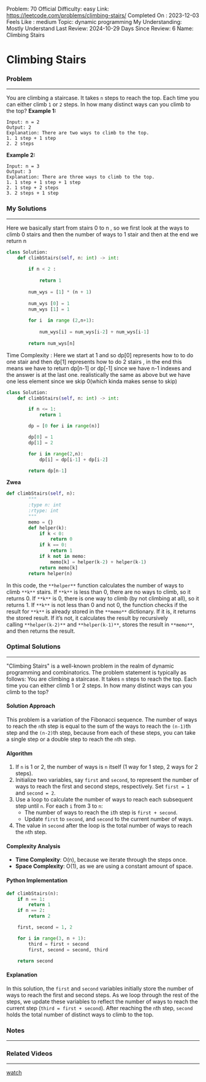 Problem: 70
Official Difficulty: easy
Link: https://leetcode.com/problems/climbing-stairs/
Completed On : 2023-12-03
Feels Like : medium
Topic: dynamic programming
My Understanding: Mostly Understand
Last Review: 2024-10-29
Days Since Review: 6
Name: Climbing Stairs

# Climbing Stairs
### Problem
___
You are climbing a staircase. It takes `n` steps to reach the top.
Each time you can either climb `1` or `2` steps. In how many distinct ways can you climb to the top?
**Example 1:**
```plain text
Input: n = 2
Output: 2
Explanation: There are two ways to climb to the top.
1. 1 step + 1 step
2. 2 steps
```
**Example 2:**
```plain text
Input: n = 3
Output: 3
Explanation: There are three ways to climb to the top.
1. 1 step + 1 step + 1 step
2. 1 step + 2 steps
3. 2 steps + 1 step
```
### My Solutions
___
Here we basically start from stairs 0 to n , so we first look at the ways to climb 0 stairs and then the number of ways to  1 stair and then at the end we return n
```python
class Solution:
    def climbStairs(self, n: int) -> int:
        
        if n < 2 : 
            
            return 1 
        
        num_wys = [1] * (n + 1)
        
        num_wys [0] = 1
        num_wys [1] = 1
        
        for i  in range (2,n+1):
        
            num_wys[i] = num_wys[i-2] + num_wys[i-1]
            
        return num_wys[n]
```

Time Complexity :
Here we start at 1 and so dp[0] represents how to to do one stair and then dp[1] represents how to do 2 stairs , in the end this means we have to return dp[n-1] or dp[-1] since we have n-1 indexes and the answer is at the last one. realistically the same as above but we have one less element since we skip 0(which kinda makes sense to skip)
```python
class Solution:
    def climbStairs(self, n: int) -> int:

        if n <= 1:
            return 1

        dp = [0 for i in range(n)]

        dp[0] = 1
        dp[1] = 2

        for i in range(2,n):
            dp[i] = dp[i-1] + dp[i-2]

        return dp[n-1]
```
**Zwea**
```python
def climbStairs(self, n):
        """
        :type n: int
        :rtype: int
        """
        memo = {}
        def helper(k):
            if k < 0:
                return 0
            if k == 0:
                return 1       
            if k not in memo:
                memo[k] = helper(k-2) + helper(k-1)
            return memo[k]
        return helper(n)
```

In this code, the `**helper**` function calculates the number of ways to climb `**k**` stairs. If `**k**` is less than 0, there are no ways to climb, so it returns 0. If `**k**` is 0, there is one way to climb (by not climbing at all), so it returns 1.
If `**k**` is not less than 0 and not 0, the function checks if the result for `**k**` is already stored in the `**memo**` dictionary. If it is, it returns the stored result. If it’s not, it calculates the result by recursively calling `**helper(k-2)**` and `**helper(k-1)**`, stores the result in `**memo**`, and then returns the result.
### Optimal Solutions
___
"Climbing Stairs" is a well-known problem in the realm of dynamic programming and combinatorics. The problem statement is typically as follows:
You are climbing a staircase. It takes `n` steps to reach the top. Each time you can either climb 1 or 2 steps. In how many distinct ways can you climb to the top?
#### Solution Approach
This problem is a variation of the Fibonacci sequence. The number of ways to reach the `n`th step is equal to the sum of the ways to reach the `(n-1)`th step and the `(n-2)`th step, because from each of these steps, you can take a single step or a double step to reach the `n`th step.
#### Algorithm
1. If `n` is 1 or 2, the number of ways is `n` itself (1 way for 1 step, 2 ways for 2 steps).
2. Initialize two variables, say `first` and `second`, to represent the number of ways to reach the first and second steps, respectively. Set `first = 1` and `second = 2`.
3. Use a loop to calculate the number of ways to reach each subsequent step until `n`. For each `i` from 3 to `n`:
	- The number of ways to reach the `i`th step is `first + second`.
	- Update `first` to `second`, and `second` to the current number of ways.
4. The value in `second` after the loop is the total number of ways to reach the `n`th step.
#### Complexity Analysis
- **Time Complexity**: O(n), because we iterate through the steps once.
- **Space Complexity**: O(1), as we are using a constant amount of space.
#### Python Implementation
```python
def climbStairs(n):
    if n == 1:
        return 1
    if n == 2:
        return 2

    first, second = 1, 2

    for i in range(3, n + 1):
        third = first + second
        first, second = second, third

    return second

```
#### Explanation
In this solution, the `first` and `second` variables initially store the number of ways to reach the first and second steps. As we loop through the rest of the steps, we update these variables to reflect the number of ways to reach the current step (`third = first + second`). After reaching the `n`th step, `second` holds the total number of distinct ways to climb to the top.
### Notes
___
 
### Related Videos 
___
[watch](https://www.youtube.com/watch?v=Y0lT9Fck7qI)